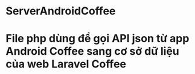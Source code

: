 # ServerAndroidCoffee<br/>
# File php dùng để gọi API json từ app Android Coffee sang cơ sở dữ liệu của web Laravel Coffee
